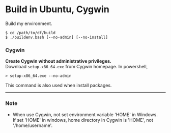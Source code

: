 # Build in Ubuntu, Cygwin

Build my environment.
```
$ cd /path/to/df/build
$ ./buildenv.bash [--no-admin] [--no-install]
```

### Cygwin
**Create Cygwin without administrative privileges.**<br>
Download `setup-x86_64.exe` from Cygwin homepage. In powershell,
```
> setup-x86_64.exe --no-admin
```
This command is also used when install packages.

---
### Note
- When use Cygwin, not set environment variable 'HOME' in Windows.<br>
If set 'HOME' in windows, home directory in Cygwin is 'HOME', not '/home/username'.

<!-- end -->